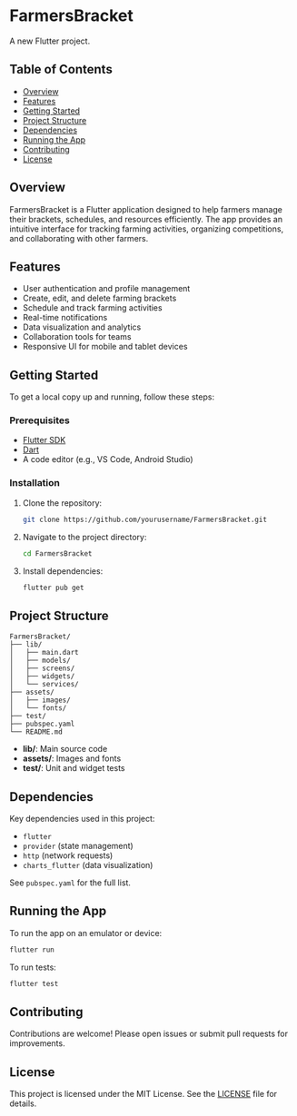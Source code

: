 
# FarmersBracket

A new Flutter project.

## Table of Contents

- [Overview](#overview)
- [Features](#features)
- [Getting Started](#getting-started)
- [Project Structure](#project-structure)
- [Dependencies](#dependencies)
- [Running the App](#running-the-app)
- [Contributing](#contributing)
- [License](#license)

## Overview

FarmersBracket is a Flutter application designed to help farmers manage their brackets, schedules, and resources efficiently. The app provides an intuitive interface for tracking farming activities, organizing competitions, and collaborating with other farmers.

## Features

- User authentication and profile management
- Create, edit, and delete farming brackets
- Schedule and track farming activities
- Real-time notifications
- Data visualization and analytics
- Collaboration tools for teams
- Responsive UI for mobile and tablet devices

## Getting Started

To get a local copy up and running, follow these steps:

### Prerequisites

- [Flutter SDK](https://flutter.dev/docs/get-started/install)
- [Dart](https://dart.dev/get-dart)
- A code editor (e.g., VS Code, Android Studio)

### Installation

1. Clone the repository:
    ```bash
    git clone https://github.com/yourusername/FarmersBracket.git
    ```
2. Navigate to the project directory:
    ```bash
    cd FarmersBracket
    ```
3. Install dependencies:
    ```bash
    flutter pub get
    ```

## Project Structure

```
FarmersBracket/
├── lib/
│   ├── main.dart
│   ├── models/
│   ├── screens/
│   ├── widgets/
│   └── services/
├── assets/
│   ├── images/
│   └── fonts/
├── test/
├── pubspec.yaml
└── README.md
```

- **lib/**: Main source code
- **assets/**: Images and fonts
- **test/**: Unit and widget tests

## Dependencies

Key dependencies used in this project:

- `flutter`
- `provider` (state management)
- `http` (network requests)
- `charts_flutter` (data visualization)

See `pubspec.yaml` for the full list.

## Running the App

To run the app on an emulator or device:

```bash
flutter run
```

To run tests:

```bash
flutter test
```

## Contributing

Contributions are welcome! Please open issues or submit pull requests for improvements.

## License

This project is licensed under the MIT License. See the [LICENSE](LICENSE) file for details.
